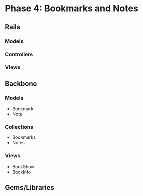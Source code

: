 # Phase 4: Bookmarks and Notes

## Rails
### Models

### Controllers

### Views

## Backbone
### Models
* Bookmark
* Note

### Collections
* Bookmarks
* Notes

### Views
* BookShow
* BookInfo

## Gems/Libraries
